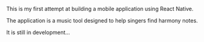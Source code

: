 This is my first attempt at building a mobile application using React Native.

The application is a music tool designed to help singers find harmony notes.

It is still in development...

